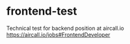 # frontend-test
Technical test for backend position at aircall.io https://aircall.io/jobs#FrontendDeveloper
